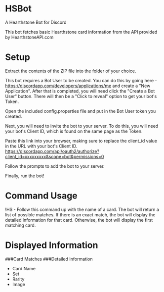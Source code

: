 # HSBot
A Hearthstone Bot for Discord

This bot fetches basic Hearthstone card information from the API provided by HearthstoneAPI.com


# Setup

Extract the contents of the ZIP file into the folder of your choice.

This bot requires a Bot User to be created.  You can do this by going here - https://discordapp.com/developers/applications/me and
create a "New Application".  After that is completed, you will need click the "Create a Bot User" button.  There will then be a "Click to reveal"
option to get your bot's Token.  

Open the included config.properties file and put in the Bot User token you created.

Next, you will need to invite the bot to your server.  To do this, you will need your bot's Client ID, which is found on the same page as the Token.

Paste this link into your browser, making sure to replace the client_id value in the URL with your bot's Client ID.
https://discordapp.com/api/oauth2/authorize?client_id=xxxxxxxxx&scope=bot&permissions=0

Follow the prompts to add the bot to your server.


Finally, run the bot!


# Command Usage

!HS
	- Follow this command up with the name of a card.  The bot will return a list of possible matches.
	  If there is an exact match, the bot will display the detailed information for that card.  Otherwise,
	  the bot will display the first matching card.
	  
	  
	  
# Displayed Information

###Card Matches
###Detailed Information
* Card Name
* Set
* Rarity
* Image
